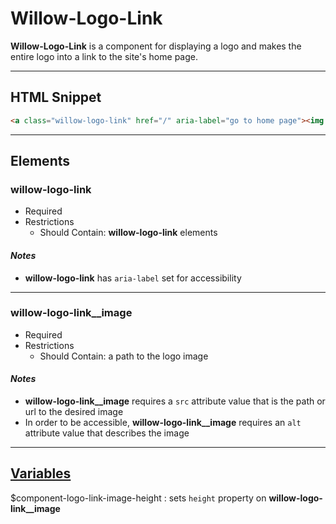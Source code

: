 # **Willow-Logo-Link**

**Willow-Logo-Link** is a component for displaying a logo and makes the entire logo into a link to the site's home page.

---

## HTML Snippet

```html
<a class="willow-logo-link" href="/" aria-label="go to home page"><img class="willow-logo-link__image" src="" alt=""></a>
```

---

## Elements

### willow-logo-link

- Required
- Restrictions
  - Should Contain: **willow-logo-link** elements

#### _Notes_

- **willow-logo-link** has `aria-label` set for accessibility

---

### willow-logo-link__image

- Required
- Restrictions
  - Should Contain: a path to the logo image

#### _Notes_

- **willow-logo-link__image** requires a `src` attribute value that is the path or url to the desired image
- In order to be accessible, **willow-logo-link__image** requires an `alt` attribute value that describes the image

---

## [Variables](./styles/_default-variables.scss)

$component-logo-link-image-height : sets `height` property on **willow-logo-link__image**
